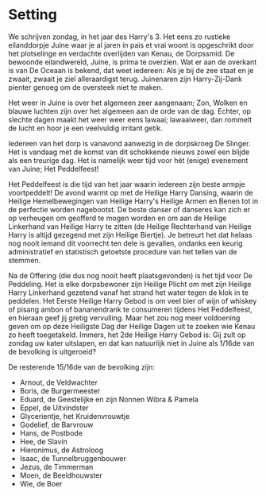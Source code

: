 # Setting

We schrijven zondag, in het jaar des Harry's 3. Het eens zo rustieke eilanddorpje Juine waar je al jaren in pais et vrai woont is opgeschrikt door het plotselinge en verdachte overlijden van Kenau, de Dorpssmid. De bewoonde eilandwereld, Juine, is prima te overzien. Wat er aan de overkant is van De Oceaan is bekend, dat weet iedereen: Als je bij de zee staat en je zwaait, zwaait je ziel alleraardigst terug. Juinenaren zijn Harry-Zij-Dank pienter genoeg om de oversteek niet te maken.

Het weer in Juine is over het algemeen zeer aangenaam; Zon, Wolken en blauwe luchten zijn over het algemeen aan de orde van de dag. Echter, op slechte dagen maakt het weer weer eens lawaai; lawaaiweer, dan rommelt de lucht en hoor je een veelvuldig irritant getik.

Iedereen van het dorp is vanavond aanwezig in de dorpskroeg De Slinger. Het is vandaag met de komst van dit schokkende nieuws zowel een blijde als een treurige dag. Het is namelijk weer tijd voor hét (enige) evenement van Juine; Het Peddelfeest!

Het Peddelfeest is die tijd van het jaar waarin iedereen zijn beste armpje voortpeddelt! De avond warmt op met de Heilige Harry Dansing, waarin de Heilige Hemelbewegingen van Heilige Harry's Heilige Armen en Benen tot in de perfectie worden nagebootst. De beste danser of danseres kan zich er op verheugen om geofferd te mogen worden en om aan de Heilige Linkerhand van Heilige Harry te zitten (de Heilige Rechterhand van Heilige Harry is altijd gezegend met zijn Heilige Biertje). Je betreurt het dat helaas nog nooit iemand dit voorrecht ten dele is gevallen, ondanks een keurig administratief en statistisch getoetste procedure van het tellen van de stemmen.

Na de Offering (die dus nog nooit heeft plaatsgevonden) is het tijd voor De Peddeling. Het is elke dorpsbewoner zijn Heilige Plicht om met zijn Heilige Harry Linkerhand gezetend vanaf het strand het water tegen de klok in te peddelen.
Het Eerste Heilige Harry Gebod is om veel bier of wijn of whiskey of pisang ambon of bananendrank te consumeren tijdens Het Peddelfeest, en hieraan geef jij gretig vervulling. Maar het zou nog meer voldoening geven om op deze Heiligste Dag der Heilige Dagen uit te zoeken wie Kenau zo heeft toegetakeld. Immers, het 2de Heilige Harry Gebod is: Gij zult op zondag uw kater uitslapen, en dat kan natuurlijk niet in Juine als 1/16de van de bevolking is uitgeroeid?

De resterende 15/16de van de bevolking zijn:
* Arnout, de Veldwachter
* Boris, de Burgermeester
* Eduard, de Geestelijke en zijn Nonnen Wibra & Pamela
* Eppel, de Uitvindster
* Glycerientje, het Kruidenvrouwtje
* Godelief, de Barvrouw
* Hans, de Postbode
* Hee, de Slavin
* Hieronimus, de Astroloog
* Isaac, de Tunnelbruggenbouwer
* Jezus, de Timmerman
* Moen, de Beeldhouwster
* Wie, de Boer
